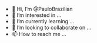 - 👋 Hi, I’m @PauloBrazilian
- 👀 I’m interested in ...
- 🌱 I’m currently learning ...
- 💞️ I’m looking to collaborate on ...
- 📫 How to reach me ...

<!---
PauloBrazilian/PauloBrazilian is a ✨ special ✨ repository because its `README.md` (this file) appears on your GitHub profile.
You can click the Preview link to take a look at your changes.
--->
